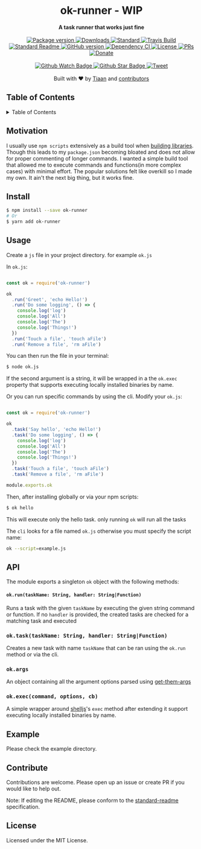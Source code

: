 <h1 align="center">ok-runner - WIP</h1>
<div align="center">
  <strong>A task runner that works just fine</strong>
</div>
<br>
<div align="center">
  <a href="https://npmjs.org/package/ok-runner">
    <img src="https://img.shields.io/npm/v/ok-runner.svg?style=flat-square" alt="Package version" />
  </a>
  <a href="https://npmjs.org/package/ok-runner">
  <img src="https://img.shields.io/npm/dm/ok-runner.svg?style=flat-square" alt="Downloads" />
  </a>
  <a href="https://github.com/feross/standard">
    <img src="https://img.shields.io/badge/code%20style-standard-brightgreen.svg?style=flat-square" alt="Standard" />
  </a>
  <a href="https://travis-ci.org/tiaanduplessis/ok-runner">
    <img src="https://img.shields.io/travis/tiaanduplessis/ok-runner.svg?style=flat-square" alt="Travis Build" />
  </a>
  <a href="https://github.com/RichardLitt/standard-readme)">
    <img src="https://img.shields.io/badge/standard--readme-OK-green.svg?style=flat-square" alt="Standard Readme" />
  </a>
  <a href="https://badge.fury.io/gh/tiaanduplessis%2Fok-runner">
    <img src="https://badge.fury.io/gh/tiaanduplessis%2Fok-runner.svg?style=flat-square" alt="GitHub version" />
  </a>
  <a href="https://dependencyci.com/github/tiaanduplessis/ok-runner">
    <img src="https://dependencyci.com/github/tiaanduplessis/ok-runner/badge?style=flat-square" alt="Dependency CI" />
  </a>
  <a href="https://github.com/tiaanduplessis/ok-runner/blob/master/LICENSE">
    <img src="https://img.shields.io/npm/l/ok-runner.svg?style=flat-square" alt="License" />
  </a>
  <a href="http://makeapullrequest.com">
    <img src="https://img.shields.io/badge/PRs-welcome-brightgreen.svg?style=flat-square" alt="PRs" />
  </a>
  <a href="https://www.paypal.me/tiaanduplessis/1">
    <img src="https://img.shields.io/badge/$-support-green.svg?style=flat-square" alt="Donate" />
  </a>
</div>
<br>
<div align="center">
  <a href="https://github.com/tiaanduplessis/ok-runner/watchers">
    <img src="https://img.shields.io/github/watchers/tiaanduplessis/ok-runner.svg?style=social" alt="Github Watch Badge" />
  </a>
  <a href="https://github.com/tiaanduplessis/ok-runner/stargazers">
    <img src="https://img.shields.io/github/stars/tiaanduplessis/ok-runner.svg?style=social" alt="Github Star Badge" />
  </a>
  <a href="https://twitter.com/intent/tweet?text=Check%20out%20ok-runner!%20https://github.com/tiaanduplessis/ok-runner%20%F0%9F%91%8D">
    <img src="https://img.shields.io/twitter/url/https/github.com/tiaanduplessis/ok-runner.svg?style=social" alt="Tweet" />
  </a>
</div>
<br>
<div align="center">
  Built with ❤︎ by <a href="tiaanduplessis.co.za">Tiaan</a> and <a href="https://github.com/tiaanduplessis/ok-runner/graphs/contributors">contributors</a>
</div>

<h2>Table of Contents</h2>
<details>
  <summary>Table of Contents</summary>
	<li><a href="#install">Install</a></li>
  <li><a href="#install">Install</a></li>
  <li><a href="#usage">Usage</a></li>
  <li><a href="#api">API</a></li>
  <li><a href="#contribute">Contribute</a></li>
  <li><a href="#license">License</a></li>
</details>


## Motivation

I usually use `npm scripts` extensively as a build tool when [building libraries](https://github.com/tiaanduplessis?tab=repositories). Though this leads to my `package.json` becoming bloated and does not allow for proper commenting of longer commands. I wanted a simple build tool that allowed me to execute commands and functions(in more complex cases) with minimal effort. The popular solutions felt like overkill so I made my own. It ain't the next big thing, but it works fine.


## Install

```sh
$ npm install --save ok-runner
# Or
$ yarn add ok-runner
```

## Usage

Create a `js` file in your project directory. for example `ok.js`

In `ok.js`:

```js

const ok = require('ok-runner')

ok
  .run('Greet', 'echo Hello!')
  .run('Do some logging', () => {
    console.log('log')
    console.log('All')
    console.log('The')
    console.log('Things!')
  })
  .run('Touch a file', 'touch aFile')
  .run('Remove a file', 'rm aFile')

```

You can then run the file in your terminal:

```sh
$ node ok.js
```

If the second argument is a string, it will be wrapped in a the `ok.exec` property that supports executing locally installed binaries by name.

Or you can run specific commands by using the cli. Modify your `ok.js`:

```js

const ok = require('ok-runner')

ok
  .task('Say hello', 'echo Hello!')
  .task('Do some logging', () => {
    console.log('log')
    console.log('All')
    console.log('The')
    console.log('Things!')
  })
  .task('Touch a file', 'touch aFile')
  .task('Remove a file', 'rm aFile')

module.exports.ok

```

Then, after installing globally or via your npm scripts:

```sh
$ ok hello
```

This will execute only the hello task. only running `ok` will run all the tasks

The `cli` looks for a file named `ok.js` otherwise you must specify the script name:

```sh
ok --script=example.js
```

## API

The module exports a singleton `ok` object with the following methods:

#### `ok.run(taskName: String, handler: String|Function)`

Runs a task with the given `taskName` by executing the given string command or function. If no `handler` is provided, the created tasks are checked for a matching task and executed

### `ok.task(taskName: String, handler: String|Function)`

Creates a new task with name `taskName` that can be ran using the `ok.run` method or via the cli.

### `ok.args`

An object containing all the argument options parsed using [get-them-args](https://github.com/tiaanduplessis/get-them-args)

### `ok.exec(command, options, cb)`

A simple wrapper around [shelljs]()'s `exec` method after extending it support executing locally installed binaries by name.

## Example

Please check the example directory.


## Contribute

Contributions are welcome. Please open up an issue or create PR if you would like to help out.

Note: If editing the README, please conform to the [standard-readme](https://github.com/RichardLitt/standard-readme) specification.

## License

Licensed under the MIT License.
